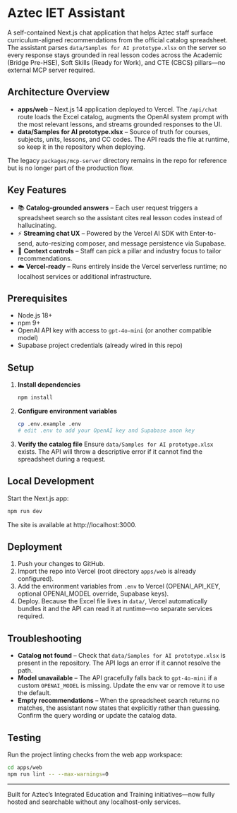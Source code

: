 # Aztec IET Assistant

A self-contained Next.js chat application that helps Aztec staff surface curriculum-aligned recommendations from the official catalog spreadsheet. The assistant parses `data/Samples for AI prototype.xlsx` on the server so every response stays grounded in real lesson codes across the Academic (Bridge Pre-HSE), Soft Skills (Ready for Work), and CTE (CBCS) pillars—no external MCP server required.

## Architecture Overview

- **apps/web** – Next.js 14 application deployed to Vercel. The `/api/chat` route loads the Excel catalog, augments the OpenAI system prompt with the most relevant lessons, and streams grounded responses to the UI.
- **data/Samples for AI prototype.xlsx** – Source of truth for courses, subjects, units, lessons, and CC codes. The API reads the file at runtime, so keep it in the repository when deploying.

The legacy `packages/mcp-server` directory remains in the repo for reference but is no longer part of the production flow.

## Key Features

- 📚 **Catalog-grounded answers** – Each user request triggers a spreadsheet search so the assistant cites real lesson codes instead of hallucinating.
- ⚡ **Streaming chat UX** – Powered by the Vercel AI SDK with Enter-to-send, auto-resizing composer, and message persistence via Supabase.
- 🎯 **Context controls** – Staff can pick a pillar and industry focus to tailor recommendations.
- ☁️ **Vercel-ready** – Runs entirely inside the Vercel serverless runtime; no localhost services or additional infrastructure.

## Prerequisites

- Node.js 18+
- npm 9+
- OpenAI API key with access to `gpt-4o-mini` (or another compatible model)
- Supabase project credentials (already wired in this repo)

## Setup

1. **Install dependencies**
   ```bash
   npm install
   ```

2. **Configure environment variables**
   ```bash
   cp .env.example .env
   # edit .env to add your OpenAI key and Supabase anon key
   ```

3. **Verify the catalog file**
   Ensure `data/Samples for AI prototype.xlsx` exists. The API will throw a descriptive error if it cannot find the spreadsheet during a request.

## Local Development

Start the Next.js app:
```bash
npm run dev
```
The site is available at http://localhost:3000.

## Deployment

1. Push your changes to GitHub.
2. Import the repo into Vercel (root directory `apps/web` is already configured).
3. Add the environment variables from `.env` to Vercel (OPENAI_API_KEY, optional OPENAI_MODEL override, Supabase keys).
4. Deploy. Because the Excel file lives in `data/`, Vercel automatically bundles it and the API can read it at runtime—no separate services required.

## Troubleshooting

- **Catalog not found** – Check that `data/Samples for AI prototype.xlsx` is present in the repository. The API logs an error if it cannot resolve the path.
- **Model unavailable** – The API gracefully falls back to `gpt-4o-mini` if a custom `OPENAI_MODEL` is missing. Update the env var or remove it to use the default.
- **Empty recommendations** – When the spreadsheet search returns no matches, the assistant now states that explicitly rather than guessing. Confirm the query wording or update the catalog data.

## Testing

Run the project linting checks from the web app workspace:
```bash
cd apps/web
npm run lint -- --max-warnings=0
```

---

Built for Aztec’s Integrated Education and Training initiatives—now fully hosted and searchable without any localhost-only services.
